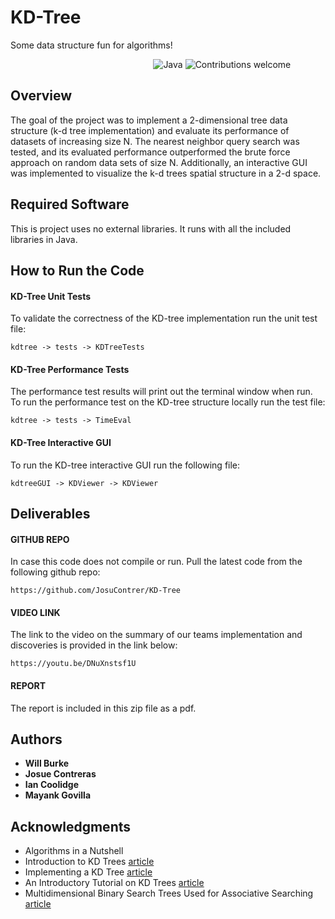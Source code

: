 # KD-Tree
Some data structure fun for algorithms!

&nbsp;&nbsp;&nbsp;&nbsp;&nbsp;&nbsp;&nbsp;&nbsp;&nbsp;&nbsp;&nbsp;&nbsp;&nbsp;&nbsp;&nbsp;&nbsp;&nbsp;&nbsp;&nbsp;&nbsp;&nbsp;&nbsp;&nbsp;&nbsp;&nbsp;&nbsp;&nbsp;&nbsp;&nbsp;&nbsp;&nbsp;&nbsp;&nbsp;&nbsp;&nbsp;&nbsp;&nbsp;&nbsp;&nbsp;&nbsp;&nbsp;&nbsp;&nbsp;&nbsp;&nbsp;&nbsp;&nbsp;&nbsp;&nbsp;&nbsp;&nbsp;&nbsp;&nbsp;&nbsp;&nbsp;&nbsp;&nbsp;
![Java](https://img.shields.io/badge/java-v1.8-blue )
![Contributions welcome](https://img.shields.io/badge/contributions-welcome-orange.svg)

## Overview

The goal of the project was to implement a 2-dimensional tree data structure (k-d tree
implementation) and evaluate its performance of datasets of increasing size N. The nearest 
neighbor query search was tested, and its evaluated performance outperformed the brute force
approach on random data sets of size N. Additionally, an interactive GUI was implemented to
visualize the k-d trees spatial structure in a 2-d space.

## Required Software
This is project uses no external libraries. It runs with all the included libraries in Java.

## How to Run the Code
#### KD-Tree Unit Tests
To validate the correctness of the KD-tree implementation run the unit test file:
```
kdtree -> tests -> KDTreeTests                          
```

#### KD-Tree Performance Tests
The performance test results will print out the terminal window when run.
To run the performance test on the KD-tree structure locally run the test file:
```
kdtree -> tests -> TimeEval                          
```

#### KD-Tree Interactive GUI
To run the KD-tree interactive GUI run the following file:
```
kdtreeGUI -> KDViewer -> KDViewer                          
```

## Deliverables
#### GITHUB REPO
In case this code does not compile or run. Pull the latest code from the following github repo:
```
https://github.com/JosuContrer/KD-Tree                         
```

#### VIDEO LINK
The link to the video on the summary of our teams implementation and discoveries is provided in the link below:
```
https://youtu.be/DNuXnstsf1U                       
```

#### REPORT
The report is included in this zip file as a pdf.

## Authors
* **Will Burke**
* **Josue Contreras**
* **Ian Coolidge**
* **Mayank Govilla**

## Acknowledgments
* Algorithms in a Nutshell
* Introduction to KD Trees [article](https://www.geeksforgeeks.org/k-dimensional-tree/)
* Implementing a KD Tree [article](https://sandipanweb.wordpress.com/2017/09/10/implementing-kd-trees-along-with-the-fast-range-search-nearest-neighbor-search-and-k-nearest-neighbor-search-algorithms-in-2d-with-an-application-in-simulating-the-motion-of-a-flock-of-boids/)
* An Introductory Tutorial on KD Trees [article](https://www.ri.cmu.edu/pub_files/pub1/moore_andrew_1991_1/moore_andrew_1991_1.pdf)
* Multidimensional Binary Search Trees Used for Associative Searching [article](http://citeseerx.ist.psu.edu/viewdoc/download?doi=10.1.1.160.335&rep=rep1&type=pdf)